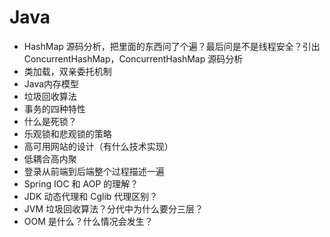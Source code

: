 #   Java
-   HashMap 源码分析，把里面的东西问了个遍？最后问是不是线程安全？引出 ConcurrentHashMap，ConcurrentHashMap 源码分析
-   类加载，双亲委托机制
-   Java内存模型
-   垃圾回收算法
-   事务的四种特性
-   什么是死锁？
-   乐观锁和悲观锁的策略
-   高可用网站的设计（有什么技术实现）
-   低耦合高内聚
-   登录从前端到后端整个过程描述一遍
-   Spring IOC 和 AOP 的理解？
-   JDK 动态代理和 Cglib 代理区别？
-   JVM 垃圾回收算法？分代中为什么要分三层？
-   OOM 是什么？什么情况会发生？